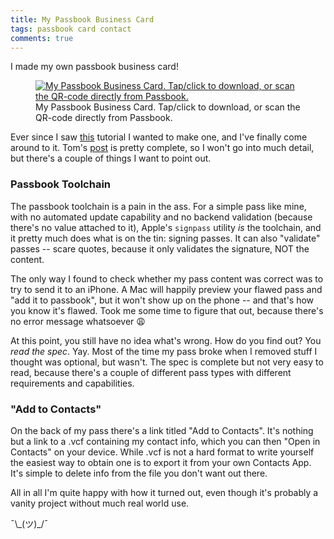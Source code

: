 ```yaml
---
title: My Passbook Business Card
tags: passbook card contact
comments: true
---
```


I made my own passbook business card!

<!-- break -->

<figure class="passbook-card"><a href="https://d2xs82utexg37l.cloudfront.net/chrifpa.pkpass"><img src="{{ site.baseurl | append: site.assets }}/passbook.png" alt="My Passbook Business Card. Tap/click to download, or scan the QR-code directly from Passbook."></a><figcaption>My Passbook Business Card. Tap/click to download, or scan the QR-code directly from Passbook.</figcaption></figure>

Ever since I saw [this][tutorial] tutorial I wanted to make one, and I've finally come around to it. Tom's [post][tutorial] is pretty complete, so I won't go into much detail, but there's a couple of things I want to point out.

### Passbook Toolchain

The passbook toolchain is a pain in the ass. For a simple pass like mine, with no automated update capability and no backend validation (because there's no value attached to it), Apple's ```signpass``` utility *is* the toolchain, and it pretty much does what is on the tin: signing passes. It can also "validate" passes -- scare quotes, because it only validates the signature, NOT the content.

The only way I found to check whether my pass content was correct was to try to send it to an iPhone. A Mac will happily preview your flawed pass and "add it to passbook", but it won't show up on the phone -- and that's how you know it's flawed. Took me some time to figure that out, because there's no error message whatsoever 😩

At this point, you still have no idea what's wrong. How do you find out? You *read the spec*. Yay. Most of the time my pass broke when I removed stuff I thought was optional, but wasn't. The spec is complete but not very easy to read, because there's a couple of different pass types with different requirements and capabilities.

### "Add to Contacts"

On the back of my pass there's a link titled "Add to Contacts". It's nothing but a link to a .vcf containing my contact info, which you can then "Open in Contacts" on your device. While .vcf is not a hard format to write yourself the easiest way to obtain one is to export it from your own Contacts App. It's simple to delete info from the file you don't want out there.

All in all I'm quite happy with how it turned out, even though it's probably a vanity project without much real world use.

¯\\\_(ツ)_/¯




[tutorial]: http://www.atomicbird.com/blog/passbook-card-details
